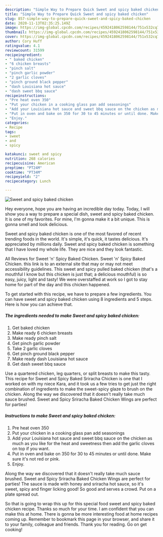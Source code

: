 ```yaml
---
description: "Simple Way to Prepare Quick Sweet and spicy baked chicken"
title: "Simple Way to Prepare Quick Sweet and spicy baked chicken"
slug: 857-simple-way-to-prepare-quick-sweet-and-spicy-baked-chicken
date: 2020-11-13T02:35:25.149Z
image: https://img-global.cpcdn.com/recipes/4592418062598144/751x532cq70/sweet-and-spicy-baked-chicken-recipe-main-photo.jpg
thumbnail: https://img-global.cpcdn.com/recipes/4592418062598144/751x532cq70/sweet-and-spicy-baked-chicken-recipe-main-photo.jpg
cover: https://img-global.cpcdn.com/recipes/4592418062598144/751x532cq70/sweet-and-spicy-baked-chicken-recipe-main-photo.jpg
author: Cory Huff
ratingvalue: 4.1
reviewcount: 31599
recipeingredient:
- " baked chicken"
- "6 chicken breasts"
- "pinch salt"
- "pinch garlic powder"
- "2 garlic cloves"
- "pinch ground black pepper"
- "dash Louisiana hot sauce"
- "dash sweet bbq sauce"
recipeinstructions:
- "Pre heat oven 350"
- "Put your chicken in a cooking glass pan add seasonings"
- "Add your Louisiana hot sauce and sweet bbq sauce on the chicken as much as you like for the heat and sweetness then add the garlic cloves on top if you want."
- "Put in oven and bake on 350 for 30 to 45 minutes or until done. Make sure it&#39;s not red or pink."
- "Enjoy."
categories:
- Recipe
tags:
- sweet
- and
- spicy

katakunci: sweet and spicy 
nutrition: 268 calories
recipecuisine: American
preptime: "PT24M"
cooktime: "PT34M"
recipeyield: "2"
recipecategory: Lunch

---
```



![Sweet and spicy baked chicken](https://img-global.cpcdn.com/recipes/4592418062598144/751x532cq70/sweet-and-spicy-baked-chicken-recipe-main-photo.jpg)

Hey everyone, hope you are having an incredible day today. Today, I will show you a way to prepare a special dish, sweet and spicy baked chicken. It is one of my favorites. For mine, I'm gonna make it a bit unique. This is gonna smell and look delicious.

Sweet and spicy baked chicken is one of the most favored of recent trending foods in the world. It's simple, it's quick, it tastes delicious. It's appreciated by millions daily. Sweet and spicy baked chicken is something that I have loved my whole life. They are nice and they look fantastic.

All Reviews for Sweet &#39;n&#39; Spicy Baked Chicken. Sweet &#39;n&#39; Spicy Baked Chicken. this link is to an external site that may or may not meet accessibility guidelines. This sweet and spicy pulled baked chicken (that&#39;s a mouthful I know but this chicken is just that; a delicious mouthful) is so easy, juicy, light and tasty! We were overstaffed at work so I got to stay home for part of the day and this chicken happened.


To get started with this recipe, we have to prepare a few ingredients. You can have sweet and spicy baked chicken using 8 ingredients and 5 steps. Here is how you can achieve that.

<!--inarticleads1-->

##### The ingredients needed to make Sweet and spicy baked chicken:

1. Get  baked chicken
1. Make ready 6 chicken breasts
1. Make ready pinch salt
1. Get pinch garlic powder
1. Take 2 garlic cloves
1. Get pinch ground black pepper
1. Make ready dash Louisiana hot sauce
1. Get dash sweet bbq sauce


Use a quartered chicken, leg quarters, or split breasts to make this tasty. This recipe for Sweet and Spicy Baked Sriracha Chicken is one that I worked on with my niece Kara, and it took us a few tries to get just the right combination of ingredients to make the sweet-spicy glaze to brush on the chicken. Along the way we discovered that it doesn&#39;t really take much sauce brushed. Sweet and Spicy Sriracha Baked Chicken Wings are perfect for parties! 

<!--inarticleads2-->

##### Instructions to make Sweet and spicy baked chicken:

1. Pre heat oven 350
1. Put your chicken in a cooking glass pan add seasonings
1. Add your Louisiana hot sauce and sweet bbq sauce on the chicken as much as you like for the heat and sweetness then add the garlic cloves on top if you want.
1. Put in oven and bake on 350 for 30 to 45 minutes or until done. Make sure it&#39;s not red or pink.
1. Enjoy.


Along the way we discovered that it doesn&#39;t really take much sauce brushed. Sweet and Spicy Sriracha Baked Chicken Wings are perfect for parties! The sauce is made with honey and sriracha hot sauce, so it&#39;s sweet, spicy and finger licking good! So good and serves a crowd. Put on a plate spread out. 

So that is going to wrap this up for this special food sweet and spicy baked chicken recipe. Thanks so much for your time. I am confident that you can make this at home. There is gonna be more interesting food at home recipes coming up. Remember to bookmark this page in your browser, and share it to your family, colleague and friends. Thank you for reading. Go on get cooking!
